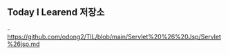 Today I Learend 저장소
------
-<a>https://github.com/odong2/TIL/blob/main/Servlet%20%26%20Jsp/Servlet%26jsp.md<a/>
